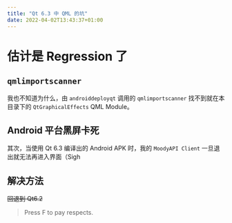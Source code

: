 ```yaml
---
title: "Qt 6.3 中 QML 的坑"
date: 2022-04-02T13:43:37+01:00
---
```


# 估计是 Regression 了

## `qmlimportscanner`

我也不知道为什么，由 `androiddeployqt` 调用的 `qmlimportscanner` 找不到就在本目录下的 `QtGraphicalEffects` QML Module。

## Android 平台黑屏卡死

其次，当使用 Qt 6.3 编译出的 Android APK 时，我的 `MoodyAPI Client` 一旦退出就无法再进入界面（Sigh

## 解决方法

~~回退到 Qt6.2~~

> Press F to pay respects.
